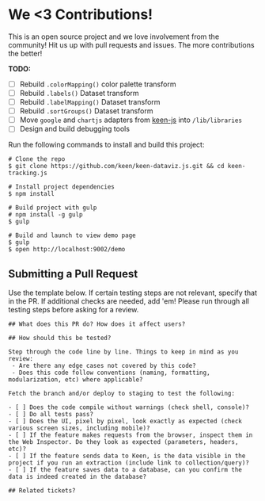 # We <3 Contributions!

This is an open source project and we love involvement from the community! Hit us up with pull requests and issues. The more contributions the better!

**TODO:**

* [ ] Rebuild `.colorMapping()` color palette transform
* [ ] Rebuild `.labels()` Dataset transform
* [ ] Rebuild `.labelMapping()` Dataset transform
* [ ] Rebuild `.sortGroups()` Dataset transform
* [ ] Move `google` and `chartjs` adapters from [keen-js](https://github.com/keen/keen-js) into `/lib/libraries`
* [ ] Design and build debugging tools

Run the following commands to install and build this project:

```ssh
# Clone the repo
$ git clone https://github.com/keen/keen-dataviz.js.git && cd keen-tracking.js

# Install project dependencies
$ npm install

# Build project with gulp
# npm install -g gulp
$ gulp

# Build and launch to view demo page
$ gulp
$ open http://localhost:9002/demo
```

## Submitting a Pull Request

Use the template below. If certain testing steps are not relevant, specify that in the PR. If additional checks are needed, add 'em! Please run through all testing steps before asking for a review.

```
## What does this PR do? How does it affect users?

## How should this be tested?

Step through the code line by line. Things to keep in mind as you review:
 - Are there any edge cases not covered by this code?
 - Does this code follow conventions (naming, formatting, modularization, etc) where applicable?

Fetch the branch and/or deploy to staging to test the following:

- [ ] Does the code compile without warnings (check shell, console)?
- [ ] Do all tests pass?
- [ ] Does the UI, pixel by pixel, look exactly as expected (check various screen sizes, including mobile)?
- [ ] If the feature makes requests from the browser, inspect them in the Web Inspector. Do they look as expected (parameters, headers, etc)?
- [ ] If the feature sends data to Keen, is the data visible in the project if you run an extraction (include link to collection/query)?
- [ ] If the feature saves data to a database, can you confirm the data is indeed created in the database?

## Related tickets?
```
